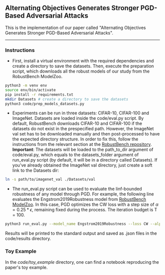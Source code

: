 ## Alternating Objectives Generates Stronger PGD-Based Adversarial Attacks

This is the implementation of our paper called "Alternating Objectives Generates Stronger PGD-Based Adversarial Attacks". 

---

### Instructions

+ First, install a virtual environment with the required dependencies and create a directory to save the datasets. Then, execute the preparation script, which downloads all the robust models of our study from the RobustBench ModelZoo.

```bash
python3 -m venv env 
source env/bin/activate 
pip install -r requirements.txt
mkdir Datasets # create a directory to save the datasets 
python3 code/prep_models_datasets.py
```

+ Experiments can be run in three datasets: CIFAR-10, CIFAR-100 and ImageNet.
Datasets are loaded inside the code/eval.py script. 
By default, RobustBench downloads CIFAR-10 and CIFAR-100 if the datasets do not exist in the prespecified path.
However, the ImageNet val set has to be downloaded manually and then post-processed to have the expected directory structure. 
In order to fix this, follow the instructions from the relevant section at the [RobustBench repository](https://github.com/RobustBench/robustbench). </br>
**Important**: The datasets will be loaded to the path_to_dir argument of code/eval.py, which equals to the datasets_folder argument of run_eval.py script (by default, it will be in a directory called Datasets). 
If you've already obtained the ImageNet val directory, just create a soft link to the Datasets dir:
```bash
ln -s path/to/imagenet_val ./Datasets/val 
```

+ The run_eval.py script can be used to evaluate the linf-bounded robustness of any model through PGD.
For example, the following line evaluates the Engstrom2019Robustness model from [RobustBench ModelZoo](https://github.com/RobustBench/robustbench).
In this case, PGD optimizes the CW loss with a step size of $\alpha = 0.25 * \epsilon$, remaining fixed during the process.
The iteration budget is T = 100.

```bash
python3 run_eval.py --model_name Engstrom2019Robustness --loss CW --alpha_eps_ratio 0.25 --step_schedule None --iterations 100 --dataset CIFAR10
```

Results will be printed to the standard output and saved as .json files in the code/results directory.

### Toy Example 

In the *code/toy_example* directory, one can find a notebook reproducing the paper's toy example.
